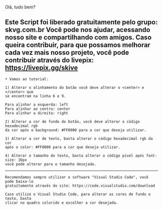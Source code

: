   Olá, tudo bem?
  
  Este Script foi liberado gratuitamente pelo grupo: skvg.com.br
  Você pode nos ajudar, acessando nosso site e compartilhando com amigos.
  Caso queira contribuir, para que possamos melhorar cada vez mais nosso projeto,
  você pode contribuir através do livepix: https://livepix.gg/skive
  -----------------------------------------------------------------------------------
    • Vamos ao tutorial:

    1) Alterar o alinhamento do botão você deve alterar o <center> e </center> que
    se encontram na linha 6 e 9.

    Para alinhar a esquerda: left
    Para alinhar ao centro: center
    Para alinhar a direita: right

    2) Alterar a cor de fundo do botão, você deve alterar o código hexadecimal rgb
    da cor após o background: #FF0000 para a cor que deseja utilizar.

    3) Alterar a cor de texto, basta alterar o código hexadecimal rgb da cor
    após o color: #FF0000 para a cor que deseja utilizar.

    4) Alterar o tamanho do texto, basta alterar o código pixel após font-size: 16px
    você pode alterar para o tamanho desejado.
-----------------------------------------------------------------------------------
    Recomendamos sempre utilizar o software "Visual Studio Code", você pode baixa-lo
    gratuitamente através do site: https://code.visualstudio.com/download

    Caso utilize o Visual Studio Code, para alterar as cores de fundo e texto, basta
    clicar no quadro colorido e escolher a cor desejada.
